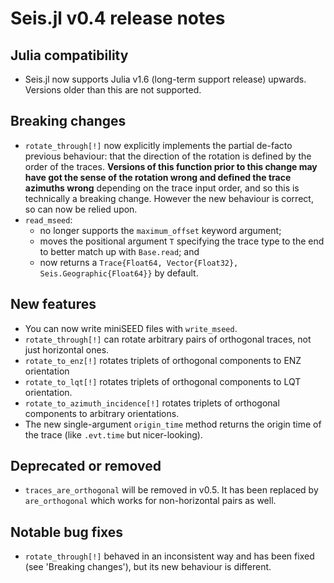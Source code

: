 # Seis.jl v0.4 release notes

## Julia compatibility
- Seis.jl now supports Julia v1.6 (long-term support release) upwards.
  Versions older than this are not supported.

## Breaking changes
- `rotate_through[!]` now explicitly implements the partial de-facto
  previous behaviour: that the direction of the rotation is defined
  by the order of the traces.
  **Versions of this function prior to this change may have got the
  sense of the rotation wrong and defined the trace azimuths wrong**
  depending on the trace input order,
  and so this is technically a breaking change.  However the new
  behaviour is correct, so can now be relied upon.
- `read_mseed`:
  - no longer supports the `maximum_offset` keyword argument;
  - moves the positional argument `T` specifying the trace type to the
    end to better match up with `Base.read`; and
  - now returns a `Trace{Float64, Vector{Float32}, Seis.Geographic{Float64}}`
    by default.

## New features
- You can now write miniSEED files with `write_mseed`.
- `rotate_through[!]` can rotate arbitrary pairs of orthogonal traces,
  not just horizontal ones.
- `rotate_to_enz[!]` rotates triplets of orthogonal components to ENZ
  orientation
- `rotate_to_lqt[!]` rotates triplets of orthogonal components to
  LQT orientation.
- `rotate_to_azimuth_incidence[!]` rotates triplets of orthogonal components
  to arbitrary orientations.
- The new single-argument `origin_time` method returns the origin time of
  the trace (like `.evt.time` but nicer-looking).

## Deprecated or removed
- `traces_are_orthogonal` will be removed in v0.5.  It has been replaced by
  `are_orthogonal` which works for non-horizontal pairs as well.

## Notable bug fixes
- `rotate_through[!]` behaved in an inconsistent way and has been fixed
  (see 'Breaking changes'), but its new behaviour is different.
